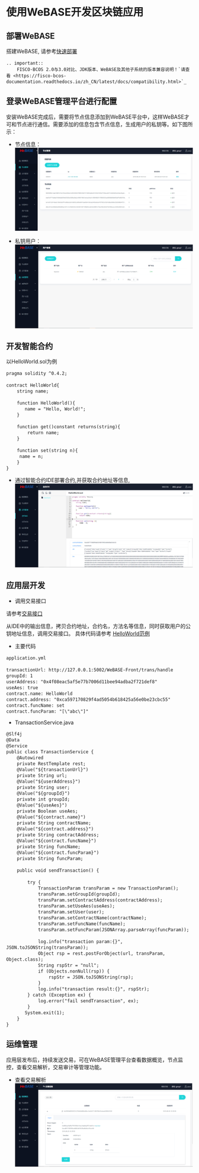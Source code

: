 # 使用WeBASE开发区块链应用

## 部署WeBASE
搭建WeBASE, 请参考[快速部署](../WeBASE/install.html)

```eval_rst
.. important::
    FISCO-BCOS 2.0与3.0对比、JDK版本、WeBASE及其他子系统的版本兼容说明！`请查看 <https://fisco-bcos-documentation.readthedocs.io/zh_CN/latest/docs/compatibility.html>`_
```

## 登录WeBASE管理平台进行配置
安装WeBASE完成后，需要将节点信息添加到WeBASE平台中，这样WeBASE才可和节点进行通信。需要添加的信息包含节点信息，生成用户的私钥等。如下图所示：

* 节点信息：
![[节点]](../../images/WeBASE/frontInfo.png)

* 私钥用户：
![[私钥用户]](../../images/WeBASE/keyUser.png)

## 开发智能合约
以HelloWorld.sol为例
```
pragma solidity ^0.4.2;

contract HelloWorld{
    string name;

    function HelloWorld(){
       name = "Hello, World!";
    }

    function get()constant returns(string){
        return name;
    }

    function set(string n){
     name = n;
    }
}
```

* 通过智能合约IDE部署合约,并获取合约地址等信息,
![[合约]](../../images/WeBASE/contract.png)



## 应用层开发

* 调用交易接口

请参考[交易接口](../WeBASE-Front/interface.html#id235)

从IDE中的输出信息，拷贝合约地址，合约名，方法名等信息，同时获取用户的公钥地址信息，调用交易接口。
具体代码请参考 [HelloWorld范例](https://github.com/WeBankBlockchain/WeBASE/tree/master/quick-start)

* 主要代码

```
application.yml

transactionUrl: http://127.0.0.1:5002/WeBASE-Front/trans/handle
groupId: 1
userAddress: "0x4f08eac5af5e77b7006d11bee94adba2f721def8"
useAes: true
contract.name: HelloWorld
contract.address: "0xca597170829f4ad5054b618425a56e0be23cbc55"
contract.funcName: set
contract.funcParam: "[\"abc\"]"
```
* TransactionService.java
```
@Slf4j
@Data
@Service
public class TransactionService {
    @Autowired
    private RestTemplate rest;
    @Value("${transactionUrl}")
    private String url;
    @Value("${userAddress}")
    private String user;
    @Value("${groupId}")
    private int groupId;
    @Value("${useAes}")
    private Boolean useAes;
    @Value("${contract.name}")
    private String contractName;
    @Value("${contract.address}")
    private String contractAddress;
    @Value("${contract.funcName}")
    private String funcName;
    @Value("${contract.funcParam}")
    private String funcParam;

    public void sendTransaction() {

        try {
            TransactionParam transParam = new TransactionParam();
            transParam.setGroupId(groupId);
            transParam.setContractAddress(contractAddress);
            transParam.setUseAes(useAes);
            transParam.setUser(user);
            transParam.setContractName(contractName);
            transParam.setFuncName(funcName);
            transParam.setFuncParam(JSONArray.parseArray(funcParam));

            log.info("transaction param:{}", JSON.toJSONString(transParam));
            Object rsp = rest.postForObject(url, transParam, Object.class);
            String rspStr = "null";
            if (Objects.nonNull(rsp)) {
                rspStr = JSON.toJSONString(rsp);
            }
            log.info("transaction result:{}", rspStr);
        } catch (Exception ex) {
            log.error("fail sendTransaction", ex);
        }
       System.exit(1);
    }
}
```

## 运维管理
应用层发布后，持续发送交易，可在WeBASE管理平台查看数据概览，节点监控，查看交易解析，交易审计等管理功能。
* 查看交易解析
![[交易解析]](../../images/WeBASE/transHash.png)






